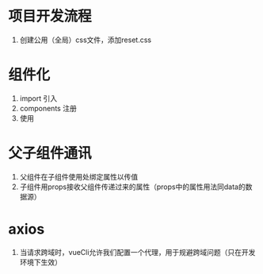 # 项目开发流程
1. 创建公用（全局）css文件，添加reset.css 

# 组件化
1. import 引入
2. components 注册
3. 使用

# 父子组件通讯
1. 父组件在子组件使用处绑定属性以传值
2. 子组件用props接收父组件传递过来的属性（props中的属性用法同data的数据源）

# axios
1. 当请求跨域时，vueCli允许我们配置一个代理，用于规避跨域问题（只在开发环境下生效）
